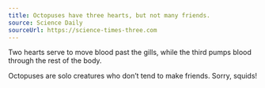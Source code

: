 ```yaml
---
title: Octopuses have three hearts, but not many friends.
source: Science Daily
sourceUrl: https://science-times-three.com
---
```


Two hearts serve to move blood past the gills, while the third pumps blood through the rest of the body.

Octopuses are solo creatures who don’t tend to make friends. Sorry, squids!
